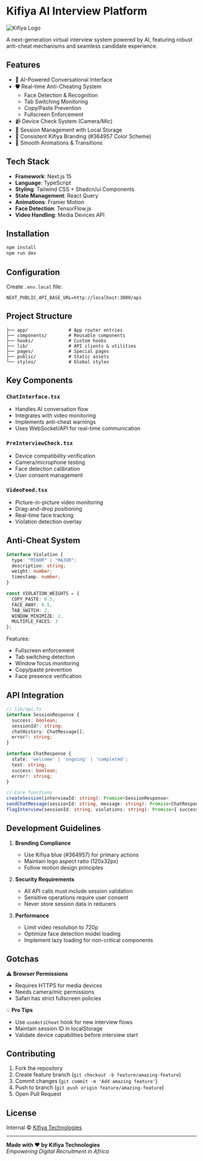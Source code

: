 # Kifiya AI Interview Platform

![Kifiya Logo](https://kifiya.com/wp-content/uploads/2022/12/Logo.svg)

A next-generation virtual interview system powered by AI, featuring robust anti-cheat mechanisms and seamless candidate experience.

## Features

- 🧠 AI-Powered Conversational Interface
- 🛡️ Real-time Anti-Cheating System
  - Face Detection & Recognition
  - Tab Switching Monitoring
  - Copy/Paste Prevention
  - Fullscreen Enforcement
- 📹 Device Check System (Camera/Mic)
- 📜 Session Management with Local Storage
- 🎨 Consistent Kifiya Branding (#364957 Color Scheme)
- 🚀 Smooth Animations & Transitions

## Tech Stack

- **Framework**: Next.js 15
- **Language**: TypeScript
- **Styling**: Tailwind CSS + Shadcn/ui Components
- **State Management**: React Query
- **Animations**: Framer Motion
- **Face Detection**: TensorFlow.js
- **Video Handling**: Media Devices API

## Installation

```bash
npm install
npm run dev
```

## Configuration

Create `.env.local` file:
```env
NEXT_PUBLIC_API_BASE_URL=http://localhost:3000/api
```

## Project Structure

```
├── app/               # App router entries
├── components/        # Reusable components
├── hooks/             # Custom hooks
├── lib/               # API clients & utilities
├── pages/             # Special pages
├── public/            # Static assets
└── styles/            # Global styles
```

## Key Components

### `ChatInterface.tsx`
- Handles AI conversation flow
- Integrates with video monitoring
- Implements anti-cheat warnings
- Uses WebSocket/API for real-time communication

### `PreInterviewCheck.tsx`
- Device compatibility verification
- Camera/microphone testing
- Face detection calibration
- User consent management

### `VideoFeed.tsx`
- Picture-in-picture video monitoring
- Drag-and-drop positioning
- Real-time face tracking
- Violation detection overlay

## Anti-Cheat System

```typescript
interface Violation {
  type: "MINOR" | "MAJOR";
  description: string;
  weight: number;
  timestamp: number;
}

const VIOLATION_WEIGHTS = {
  COPY_PASTE: 0.5,
  FACE_AWAY: 0.5,
  TAB_SWITCH: 2,
  WINDOW_MINIMIZE: 2,
  MULTIPLE_FACES: 3
};
```

Features:
- Fullscreen enforcement
- Tab switching detection
- Window focus monitoring
- Copy/paste prevention
- Face presence verification

## API Integration

```typescript
// lib/api.ts
interface SessionResponse {
  success: boolean;
  sessionId?: string;
  chatHistory: ChatMessage[];
  error?: string;
}

interface ChatResponse {
  state: 'welcome' | 'ongoing' | 'completed';
  text: string;
  success: boolean;
  error?: string;
}

// Core functions
createSession(interviewId: string): Promise<SessionResponse>
sendChatMessage(sessionId: string, message: string): Promise<ChatResponse>
flagInterview(sessionId: string, violations: string): Promise<{ success: boolean }>
```

## Development Guidelines

1. **Branding Compliance**
   - Use Kifiya blue (#364957) for primary actions
   - Maintain logo aspect ratio (120x32px)
   - Follow motion design principles

2. **Security Requirements**
   - All API calls must include session validation
   - Sensitive operations require user consent
   - Never store session data in reducers

3. **Performance**
   - Limit video resolution to 720p
   - Optimize face detection model loading
   - Implement lazy loading for non-critical components

## Gotchas

⚠️ **Browser Permissions**
- Requires HTTPS for media devices
- Needs camera/mic permissions
- Safari has strict fullscreen policies

💡 **Pro Tips**
- Use `useAntiCheat` hook for new interview flows
- Maintain session ID in localStorage
- Validate device capabilities before interview start

## Contributing

1. Fork the repository
2. Create feature branch (`git checkout -b feature/amazing-feature`)
3. Commit changes (`git commit -m 'Add amazing feature'`)
4. Push to branch (`git push origin feature/amazing-feature`)
5. Open Pull Request

## License

Internal © [Kifiya Technologies](https://kifiya.com)

---

**Made with ❤️ by Kifiya Technologies**  
*Empowering Digital Recruitment in Africa*